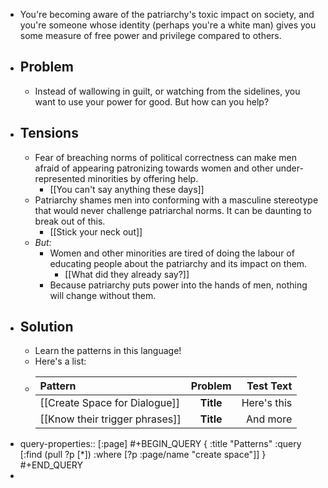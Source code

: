 - You're becoming aware of the patriarchy's toxic impact on society, and you're someone whose identity (perhaps you're a white man) gives you some measure of free power and privilege compared to others.
- ## Problem
	- Instead of wallowing in guilt, or watching from the sidelines, you want to use your power for good. But how can you help?
- ## Tensions
	- Fear of breaching norms of political correctness can make men afraid of appearing patronizing towards women and other under-represented minorities by offering help.
		- [[You can't say anything these days]]
	- Patriarchy shames men into conforming with a masculine stereotype that would never challenge patriarchal norms. It can be daunting to break out of this.
		- [[Stick your neck out]]
	- *But:*
		- Women and other minorities are tired of doing the labour of educating people about the patriarchy and its impact on them.
			- [[What did they already say?]]
		- Because patriarchy puts power into the hands of men, nothing will change without them.
- ## Solution
	- Learn the patterns in this language!
	- Here's a list:
	- | Pattern      | **Problem** | Test Text     |
	  | :---        |    :----:   |          ---: |
	  | [[Create Space for Dialogue]]      | **Title**       | Here's this   |
	  | [[Know their trigger phrases]]   | **Title**        | And more      |
- query-properties:: [:page]
  #+BEGIN_QUERY
  {
     :title "Patterns"
     :query [:find (pull ?p [*])
                  :where [?p :page/name "create space"]]
  }
  #+END_QUERY
-